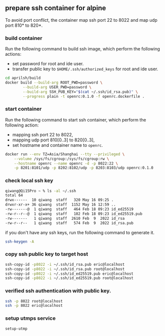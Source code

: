 ## prepare ssh container for alpine
To avoid port conflict, the container map ssh port 22 to 8022 and map udp port 810* to 820*.

### build container
Run the following command to build ssh image, which perform the following actions:
- set password for root and ide user.
- transfer public key to `$HOME/.ssh/authorized_keys` for root and ide user.

```sh
cd aprilsh/build
docker build --build-arg ROOT_PWD=password \
        --build-arg USER_PWD=password \
        --build-arg SSH_PUB_KEY="$(cat ~/.ssh/id_rsa.pub)" \
        --progress plain -t openrc:0.1.0 -f openrc.dockerfile .
```

### start container
Run the following command to start ssh container, which perform the following action:
- mapping ssh port 22 to 8022,
- mapping udp port 810[0..3] to 820[0..3],
- set hostname and container name to `openrc`.

```sh
docker run --env TZ=Asia/Shanghai --tty --privileged \
    --volume /sys/fs/cgroup:/sys/fs/cgroup:rw \
    --hostname openrc --name openrc -d -p 8022:22 \
    -p 8201:8101/udp -p 8202:8102/udp -p 8203:8103/udp openrc:0.1.0
```
### check local ssh key
```sh
qiwang@Qi15Pro ~ % ls -al ~/.ssh
total 64
drwx------  10 qiwang  staff   320 May 16 09:25 .
drwxr-xr-x+ 36 qiwang  staff  1152 May 16 12:59 ..
-rw-------@  1 qiwang  staff   464 Feb 18 09:23 id_ed25519
-rw-r--r--@  1 qiwang  staff   102 Feb 18 09:23 id_ed25519.pub
-rw-------   1 qiwang  staff  2610 Feb  9  2022 id_rsa
-rw-r--r--   1 qiwang  staff   574 Feb  9  2022 id_rsa.pub
```
if you don't have any ssh keys, run the following command to generate it.
```sh
ssh-keygen -A
```
### copy ssh public key to target host
```sh
ssh-copy-id -p8022 -i ~/.ssh/id_rsa.pub eric@localhost
ssh-copy-id -p8022 -i ~/.ssh/id_rsa.pub root@localhost
ssh-copy-id -p8022 -i ~/.ssh/id_ed25519.pub eric@localhost
ssh-copy-id -p8022 -i ~/.ssh/id_ed25519.pub root@localhost
```

### verified ssh authentication with public key.
```sh
ssh -p 8022 root@localhost
ssh -p 8022 eric@localhost
```
### setup utmps service
```sh
setup-utmp
```
